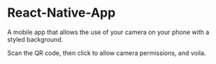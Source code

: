 # React-Native-App
A mobile app that allows the use of your camera on your phone with a styled background.

Scan the QR code, then click to allow camera permissions, and voila.